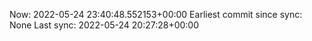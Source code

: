 Now: 2022-05-24 23:40:48.552153+00:00 Earliest commit since sync: None Last sync: 2022-05-24 20:27:28+00:00
